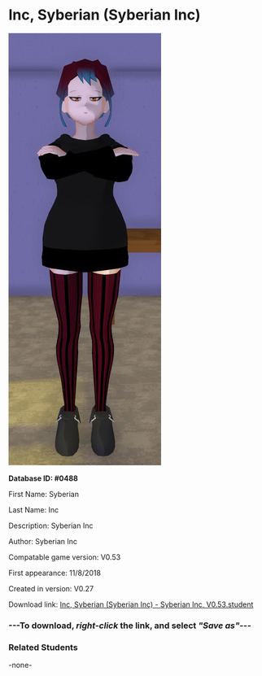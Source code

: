 # Inc, Syberian (Syberian Inc)

<img src="../../Files/Images/Inc, Syberian (Syberian Inc).png" title="Inc, Syberian (Syberian Inc) - Syberian Inc, V0.53">

**Database ID: #0488**

First Name: Syberian

Last Name: Inc

Description: Syberian Inc

Author: Syberian Inc

Compatable game version: V0.53

First appearance: 11/8/2018

Created in version: V0.27

Download link: <a href="https://raw.githubusercontent.com/Arbiter1223/Daigaku-Gurashi-Custom-Students/master/Files/Student%20Files/Inc%2C%20Syberian%20(Syberian%20Inc)%20-%20Syberian%20Inc%2C%20V0.53.student">Inc, Syberian (Syberian Inc) - Syberian Inc, V0.53.student</a>

### ---**To download, _right-click_ the link, and select _"Save as"_**---

### Related Students

-none-

